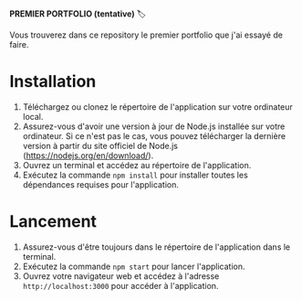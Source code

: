 **PREMIER PORTFOLIO (tentative)** 🏷️

Vous trouverez dans ce repository le premier portfolio que j'ai essayé de faire.

# Installation

1. Téléchargez ou clonez le répertoire de l'application sur votre ordinateur local.
2. Assurez-vous d'avoir une version à jour de Node.js installée sur votre ordinateur. Si ce n'est pas le cas, vous pouvez télécharger la dernière version à partir du site officiel de Node.js (https://nodejs.org/en/download/).
3. Ouvrez un terminal et accédez au répertoire de l'application.
4. Exécutez la commande `npm install` pour installer toutes les dépendances requises pour l'application.

# Lancement

1. Assurez-vous d'être toujours dans le répertoire de l'application dans le terminal.
2. Exécutez la commande `npm start` pour lancer l'application.
3. Ouvrez votre navigateur web et accédez à l'adresse `http://localhost:3000` pour accéder à l'application.
